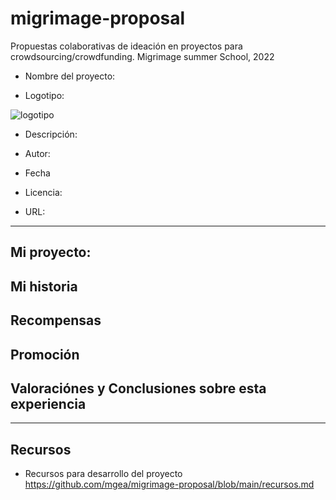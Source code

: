 # migrimage-proposal
Propuestas colaborativas de ideación en proyectos para crowdsourcing/crowdfunding. Migrimage summer School, 2022



* Nombre del proyecto:


* Logotipo: 

![logotipo](https://github.com/mgea/migrimage-proposal/blob/main/img-nobody.png)

* Descripción: 

* Autor: 

* Fecha

* Licencia: 

* URL: 

-------

## Mi proyecto: 






## Mi historia 





## Recompensas






## Promoción




## Valoraciónes y Conclusiones sobre esta experiencia 


-----

## Recursos 
 
* Recursos para desarrollo del proyecto https://github.com/mgea/migrimage-proposal/blob/main/recursos.md


